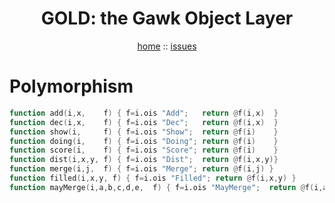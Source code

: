 <a name=top>
<h1 align=center>GOLD: the Gawk Object Layer</h1>
<p  align=center>
<a href="http://github.com/golden/one/master/blob/README.md#top">home</a> :: 
<a href="http://github.com/golden/issues">issues</a> 
</p>

# Polymorphism

```awk
function add(i,x,    f) { f=i.ois "Add";   return @f(i,x)  }
function dec(i,x,    f) { f=i.ois "Dec";   return @f(i,x)  }
function show(i,     f) { f=i.ois "Show";  return @f(i)    }
function doing(i,    f) { f=i.ois "Doing"; return @f(i)    }
function score(i,    f) { f=i.ois "Score"; return @f(i)    }
function dist(i,x,y, f) { f=i.ois "Dist";  return @f(i,x,y)}
function merge(i,j,  f) { f=i.ois "Merge"; return @f(i,j) }
function filled(i,x,y, f) { f=i.ois "Filled"; return @f(i,x,y) }
function mayMerge(i,a,b,c,d,e,  f) { f=i.ois "MayMerge";  return @f(i,a,b,c,d,e) }
```
